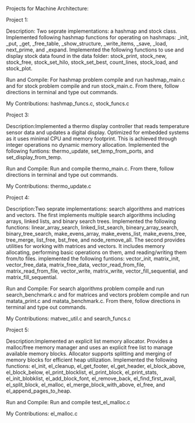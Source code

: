 Projects for Machine Architecture:

Project 1: 

  Description: Two seprate implementations: a hashmap and stock class. Implemented following hashmap functions for operating on hashmaps: _init,
  _put, _get, _free_table, _show_structure, _write_items, _save, _load, next_prime, and _expand. Implemented the following functions to use and 
  display stock data found in the data folder: stock_print, stock_new, stock_free, stock_set_hilo, stock_set_best, count_lines, stock_load, and
  stock_plot.

  Run and Compile: For hashmap problem compile and run hashmap_main.c and for stock problem compile and run stock_main.c. From there, follow 
  directions in terminal and type out commands. 

  My Contributions: hashmap_funcs.c, stock_funcs.c

Project 3:

  Description:Implemented a thermo display controller that reads temperature sensor data and updates a digital display. Optimized for embedded
  systems as it uses minimal CPU and memory footprint. This is achieved through integer operations no dynamic memory allocation. Implemented the
  following funtions: thermo_update, set_temp_from_ports, and set_display_from_temp.

  Run and Compile: Run and compile thermo_main.c. From there, follow directions in terminal and type out commands.

  My Contributions: thermo_update.c

Project 4:

  Description:Two seprate implementations: search algorithms and matrices and vectors. The first implements multiple search algorithms including
  arrays, linked lists, and binary search trees. Implemented the following functions: linear_array_search, linked_list_search, bineary_array_search, 
  binary_tree_search, make_evens_array, make_evens_list, make_evens_tree, tree_merge, list_free, bst_free, and node_remove_all. The second provides 
  utilities for working with matrices and vectors. It includes memory allocating, performing basic operations on them, amd reading/writing them from/to
  files. implemented the following funtions: vector_init, matrix_init, vector_free_data, matrix_free_data, vector_read_from_file, matrix_read_from_file,
  vector_write, matrix_write, vector_fill_sequential, and matrix_fill_sequential.

  Run and Compile: For search algorithms problem compile and run search_benchmark.c and for matrices and vectors problem compile and run matata_print.c and matata_benchmark.c. 
  From there, follow directions in terminal and type out commands.

  My Contributions: matvec_util.c and search_funcs.c

Project 5:

  Description:Implemented an explicit list memory allocator. Provides a malloc/free memory manager and uses an explicit free list to manage available 
  memory blocks. Allocator supports splitting and merging of memory blocks for efficient heap utilization. Implemented the following functions: el_init,
  el_cleanup, el_get_footer, el_get_header, el_block_above, el_block_below, el_print_blocklist, el_print_block, el_print_stats, el_init_blobklist, 
  el_add_block_font, el_remove_back, el_find_first_avail, el_split_block, el_malloc, el_merge_block_with_above, el_free, and el_append_pages_to_heap.
  

  Run and Compile: Run and compile test_el_malloc.c

  My Contributions: el_malloc.c
